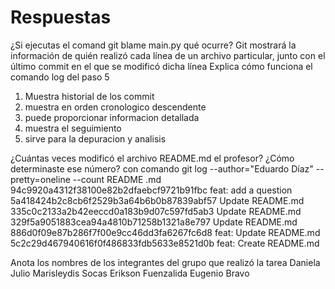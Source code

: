 # Respuestas

¿Si ejecutas el comand git blame main.py qué ocurre?
  Git mostrará la información de quién realizó cada línea de un archivo particular, junto con el último commit en el que se modificó dicha línea
Explica cómo funciona el comando log del paso 5
  1. Muestra historial de los commit
  2. muestra en orden cronologico descendente
  3. puede proporcionar informacion detallada
  4. muestra el seguimiento
  5. sirve para la depuracion y analisis
     
¿Cuántas veces modificó el archivo README.md el profesor? ¿Cómo determinaste ese número?
  con comando
  git log --author="Eduardo Díaz" --pretty=oneline --count README
    .md
    94c9920a4312f38100e82b2dfaebcf9721b91fbc feat: add a question
    5a418424b2c8cb6f2529b3a64b6b0b87839abf57 Update README.md
    335c0c2133a2b42eeccd0a183b9d07c597fd5ab3 Update README.md
    329f5a9051883cea94a4810b71258b1321a8e797 Update README.md
    886d0f09e87b286f7f00e9cc46dd3fa6267fc6d8 feat: Update README.md
    5c2c29d467940616f0f486833fdb5633e8521d0b feat: Create README.md

Anota los nombres de los integrantes del grupo que realizó la tarea
  Daniela Julio
  Marisleydis Socas 
  Erikson Fuenzalida
  Eugenio Bravo